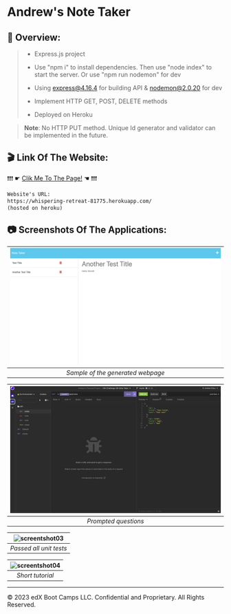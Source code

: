 # Andrew's Note Taker

## 🔎 Overview:
> * Express.js project
>
> * Use "npm i" to install dependencies. Then use "node index" to start the server. Or use "npm run nodemon" for dev
>
> * Using express@4.16.4 for building API & nodemon@2.0.20 for dev
>
> * Implement HTTP GET, POST, DELETE methods
>
> * Deployed on Heroku

> **Note**: No HTTP PUT method. Unique Id generator and validator can be implemented in the future.
>



## 🎬 Link Of The Website:
❗❗❗ ☛ [Clik Me To The Page!](https://whispering-retreat-81775.herokuapp.com/) ☚ ❗❗❗

```
Website's URL: 
https://whispering-retreat-81775.herokuapp.com/
(hosted on heroku)
```

## 📷 Screenshots Of The Applications:

|![screentshot01](./assets/01.png)|
|:--:| 
| *Sample of the generated webpage* |

|![screentshot02](./assets/02.png)|
|:--:| 
| *Prompted questions* |

|![screentshot03](./assets/03.png)|
|:--:| 
| *Passed all unit tests* |

|![screentshot04](./assets/Team-Profile-Generator-With-Text.gif)|
|:--:| 
| *Short tutorial* |
- - -
© 2023 edX Boot Camps LLC. Confidential and Proprietary. All Rights Reserved.
